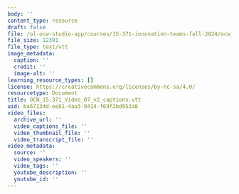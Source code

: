 ```yaml
---
body: ''
content_type: resource
draft: false
file: /ol-ocw-studio-app/courses/15-371-innovation-teams-fall-2024/ocw_15371_video_07_v2_captions.vtt
file_size: 12391
file_type: text/vtt
image_metadata:
  caption: ''
  credit: ''
  image-alt: ''
learning_resource_types: []
license: https://creativecommons.org/licenses/by-nc-sa/4.0/
resourcetype: Document
title: OCW_15.371_Video_07_v2_captions.vtt
uid: ba67134d-ee81-4aa3-9414-f69f2bd952a8
video_files:
  archive_url: ''
  video_captions_file: ''
  video_thumbnail_file: ''
  video_transcript_file: ''
video_metadata:
  source: ''
  video_speakers: ''
  video_tags: ''
  youtube_description: ''
  youtube_id: ''
---
```

